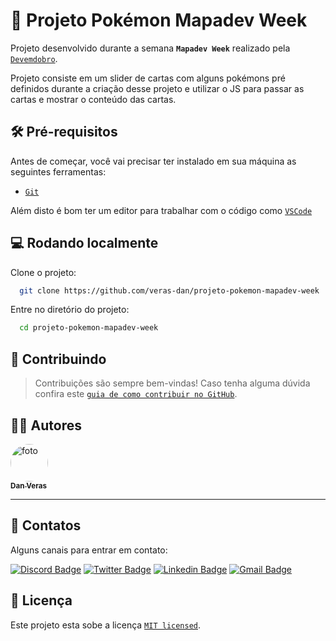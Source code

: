 
# 📌 Projeto Pokémon Mapadev Week

Projeto desenvolvido durante a semana **`Mapadev Week`** realizado pela [`Devemdobro`](https://www.youtube.com/c/DevemDobro).

Projeto consiste em um slider de cartas com alguns pokémons pré definidos durante a criação desse projeto e utilizar o JS para passar as cartas e mostrar o conteúdo das cartas.

## 🛠 Pré-requisitos

Antes de começar, você vai precisar ter instalado em sua máquina as seguintes ferramentas:

 - [`Git`](https://git-scm.com)
 
Além disto é bom ter um editor para trabalhar com o código como [`VSCode`](https://code.visualstudio.com/)

## 💻 Rodando localmente

Clone o projeto:

```bash
  git clone https://github.com/veras-dan/projeto-pokemon-mapadev-week
```

Entre no diretório do projeto:

```bash
  cd projeto-pokemon-mapadev-week
```


## 📝 Contribuindo
> Contribuições são sempre bem-vindas! Caso tenha alguma dúvida confira este [`guia de como contribuir no GitHub`](./CONTRIBUTING.md).

## ✍🏻 Autores

<a href="https://github.com/veras-dan">
 <img style="border-radius: 50%;" src="https://media.discordapp.net/attachments/891798888594436199/980284436954357780/perfil_dan.jpg?width=100&height=100" width="60px;" alt="foto"/>
 <br />
 <sub><b>Dan Veras</b></sub></a>
 <br />

---

## 📖 Contatos 

Alguns canais para entrar em contato:

[![Discord Badge](https://img.shields.io/badge/Discord-7289DA?style=for-the-badge&logo=discord&logoColor=white)](https://discord.com/users/Dan#5690)
[![Twitter Badge](https://img.shields.io/badge/Twitter-1ca0f1?style=for-the-badge&labelColor=1ca0f1&logo=twitter&logoColor=white&link=https://twitter.com/veras_dan)](https://twitter.com/veras_dan) 
[![Linkedin Badge](https://img.shields.io/badge/-Linkedin-blue?style=for-the-badge&logo=Linkedin&logoColor=white&link=https://www.linkedin.com/in/verasdanilo/)](https://www.linkedin.com/in/verasdanilo/) 
[![Gmail Badge](https://img.shields.io/badge/-Gmail-FF3333?style=for-the-badge&logo=gmail&logoColor=white&link=mailto:dveras1623@gmail.com)](mailto:dveras1623@gmail.com)

## 📝 Licença

Este projeto esta sobe a licença [`MIT licensed`](./LICENSE).

